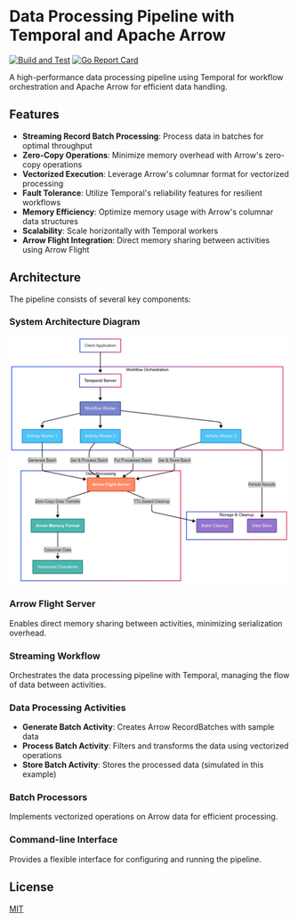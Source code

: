 # Data Processing Pipeline with Temporal and Apache Arrow

[![Build and Test](https://github.com/TFMV/temporal-flight/actions/workflows/build-test.yml/badge.svg)](https://github.com/TFMV/temporal-flight/actions/workflows/build-test.yml)
[![Go Report Card](https://goreportcard.com/badge/github.com/TFMV/temporal)](https://goreportcard.com/report/github.com/TFMV/temporal)

A high-performance data processing pipeline using Temporal for workflow orchestration and Apache Arrow for efficient data handling.

## Features

- **Streaming Record Batch Processing**: Process data in batches for optimal throughput
- **Zero-Copy Operations**: Minimize memory overhead with Arrow's zero-copy operations
- **Vectorized Execution**: Leverage Arrow's columnar format for vectorized processing
- **Fault Tolerance**: Utilize Temporal's reliability features for resilient workflows
- **Memory Efficiency**: Optimize memory usage with Arrow's columnar data structures
- **Scalability**: Scale horizontally with Temporal workers
- **Arrow Flight Integration**: Direct memory sharing between activities using Arrow Flight

## Architecture

The pipeline consists of several key components:

### System Architecture Diagram

![Architecture](art/temporal.png)

### Arrow Flight Server

Enables direct memory sharing between activities, minimizing serialization overhead.

### Streaming Workflow

Orchestrates the data processing pipeline with Temporal, managing the flow of data between activities.

### Data Processing Activities

- **Generate Batch Activity**: Creates Arrow RecordBatches with sample data
- **Process Batch Activity**: Filters and transforms the data using vectorized operations
- **Store Batch Activity**: Stores the processed data (simulated in this example)

### Batch Processors

Implements vectorized operations on Arrow data for efficient processing.

### Command-line Interface

Provides a flexible interface for configuring and running the pipeline.

## License

[MIT](LICENSE)
